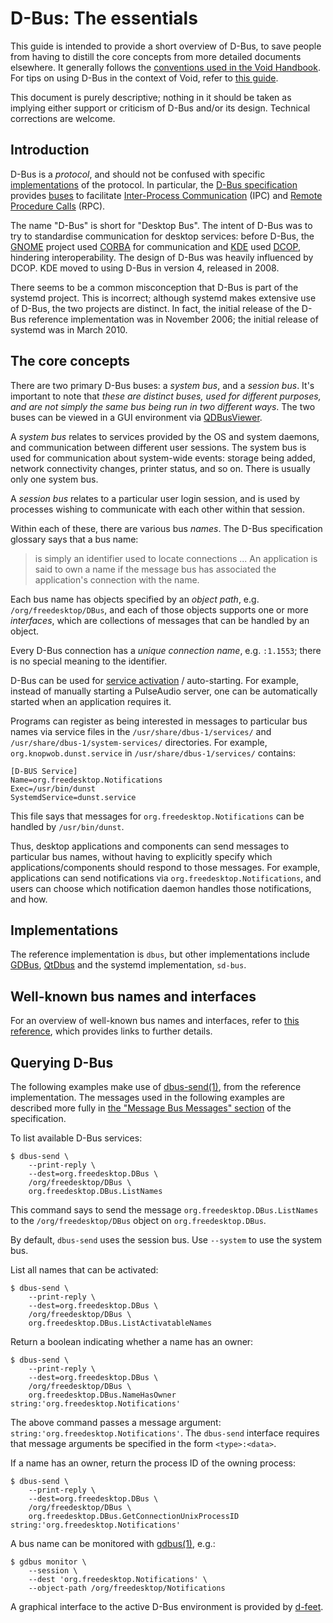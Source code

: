 # D-Bus: The essentials

This guide is intended to provide a short overview of D-Bus, to save
people from having to distill the core concepts from more detailed
documents elsewhere. It generally follows the [conventions used in the
Void
Handbook](https://docs.voidlinux.org/about/about-this-handbook.html). For
tips on using D-Bus in the context of Void, refer to [this
guide](./dbus-on-void.md).

This document is purely descriptive; nothing in it should be taken as implying
either support or criticism of D-Bus and/or its design. Technical corrections
are welcome.

## Introduction

D-Bus is a *protocol*, and should not be confused with specific
[implementations](#implementations) of the protocol. In particular, the [D-Bus
specification](https://dbus.freedesktop.org/doc/dbus-specification.html)
provides [buses](https://en.wikipedia.org/wiki/Software_bus) to facilitate
[Inter-Process
Communication](https://en.wikipedia.org/wiki/Inter-process_communication) (IPC)
and [Remote Procedure
Calls](https://en.wikipedia.org/wiki/Remote_procedure_call) (RPC).

The name "D-Bus" is short for "Desktop Bus". The intent of D-Bus was to try to
standardise communication for desktop services: before D-Bus, the
[GNOME](https://en.wikipedia.org/wiki/GNOME) project used
[CORBA](https://en.wikipedia.org/wiki/Common_Object_Request_Broker_Architecture)
for communication and
[KDE](https://en.wikipedia.org/wiki/KDE_Software_Compilation) used
[DCOP](https://en.wikipedia.org/wiki/DCOP), hindering interoperability. The
design of D-Bus was heavily influenced by DCOP. KDE moved to using D-Bus in
version 4, released in 2008.

There seems to be a common misconception that D-Bus is part of the systemd
project. This is incorrect; although systemd makes extensive use of D-Bus, the
two projects are distinct. In fact, the initial release of the D-Bus reference
implementation was in November 2006; the initial release of systemd was in March
2010.

## The core concepts

There are two primary D-Bus buses: a *system bus*, and a *session
bus*. It's important to note that *these are distinct buses, used for
different purposes, and are not simply the same bus being run in two
different ways*. The two buses can be viewed in a GUI environment via
[QDBusViewer](https://doc.qt.io/qt-5/qdbusviewer.html).

A *system bus* relates to services provided by the OS and system daemons, and
communication between different user sessions. The system bus is used for
communication about system-wide events: storage being added, network
connectivity changes, printer status, and so on. There is usually only one
system bus.

A *session bus* relates to a particular user login session, and is used by
processes wishing to communicate with each other within that session.

Within each of these, there are various bus *names*. The D-Bus specification
glossary says that a bus name:

> is simply an identifier used to locate connections ... An application is said
> to own a name if the message bus has associated the application's connection
> with the name.

Each bus name has objects specified by an *object path*, e.g.
`/org/freedesktop/DBus`, and each of those objects supports one or more
*interfaces*, which are collections of messages that can be handled by an
object.

Every D-Bus connection has a *unique connection name*, e.g. `:1.1553`; there is
no special meaning to the identifier.

D-Bus can be used for [service
activation](https://dbus.freedesktop.org/doc/dbus-specification.html#message-bus-starting-services)
/ auto-starting. For example, instead of manually starting a PulseAudio server,
one can be automatically started when an application requires it.

Programs can register as being interested in messages to particular bus names
via service files in the `/usr/share/dbus-1/services/` and
`/usr/share/dbus-1/system-services/` directories. For example,
`org.knopwob.dunst.service` in `/usr/share/dbus-1/services/` contains:

```
[D-BUS Service]
Name=org.freedesktop.Notifications
Exec=/usr/bin/dunst
SystemdService=dunst.service
```

This file says that messages for `org.freedesktop.Notifications` can be handled
by `/usr/bin/dunst`.

Thus, desktop applications and components can send messages to particular bus
names, without having to explicitly specify which applications/components should
respond to those messages. For example, applications can send notifications via
`org.freedesktop.Notifications`, and users can choose which notification daemon
handles those notifications, and how.

## Implementations

The reference implementation is `dbus`, but other implementations include
[GDBus](https://developer.gnome.org/gio/stable/gdbus.html),
[QtDbus](https://doc.qt.io/qt-5/qtdbus-index.html) and the systemd
implementation, `sd-bus`.

## Well-known bus names and interfaces

For an overview of well-known bus names and interfaces, refer to [this
reference](./dbus-reference.md), which provides links to further details.

## Querying D-Bus

The following examples make use of
[dbus-send(1)](https://man.voidlinux.org/dbus-send.1), from the reference
implementation. The messages used in the following examples are described more
fully in [the "Message Bus Messages"
section](https://dbus.freedesktop.org/doc/dbus-specification.html#message-bus-messages)
of the specification.

To list available D-Bus services:

```
$ dbus-send \
    --print-reply \
    --dest=org.freedesktop.DBus \
    /org/freedesktop/DBus \
    org.freedesktop.DBus.ListNames
```

This command says to send the message `org.freedesktop.DBus.ListNames` to the
`/org/freedesktop/DBus` object on `org.freedesktop.DBus`.

By default, `dbus-send` uses the session bus. Use `--system` to use the system
bus.

List all names that can be activated:

```
$ dbus-send \
    --print-reply \
    --dest=org.freedesktop.DBus \
    /org/freedesktop/DBus \
    org.freedesktop.DBus.ListActivatableNames
```

Return a boolean indicating whether a name has an owner:

```
$ dbus-send \
    --print-reply \
    --dest=org.freedesktop.DBus \
    /org/freedesktop/DBus \
    org.freedesktop.DBus.NameHasOwner string:'org.freedesktop.Notifications'
```

The above command passes a message argument:
`string:'org.freedesktop.Notifications'`. The `dbus-send` interface requires
that message arguments be specified in the form `<type>:<data>`.

If a name has an owner, return the process ID of the owning process:

```
$ dbus-send \
    --print-reply \
    --dest=org.freedesktop.DBus \
    /org/freedesktop/DBus \
    org.freedesktop.DBus.GetConnectionUnixProcessID string:'org.freedesktop.Notifications'
```

A bus name can be monitored with [gdbus(1)](https://man.voidlinux.org/gdbus.1),
e.g.:

```
$ gdbus monitor \
    --session \
    --dest 'org.freedesktop.Notifications' \
    --object-path /org/freedesktop/Notifications
```
A graphical interface to the active D-Bus environment is provided by [d-feet](https://wiki.gnome.org/Apps/DFeet).
